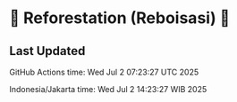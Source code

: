 
# 🌳 Reforestation (Reboisasi) 🌲

## Last Updated

GitHub Actions time: Wed Jul  2 07:23:27 UTC 2025

Indonesia/Jakarta time: Wed Jul  2 14:23:27 WIB 2025
